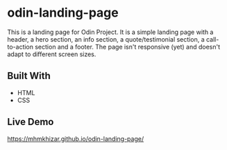 # odin-landing-page

This is a landing page for Odin Project. It is a simple landing page with a header, a hero section, an info section, a quote/testimonial section, a call-to-action section and a footer. The page isn't responsive (yet) and doesn't adapt to different screen sizes.

## Built With

- HTML
- CSS

## Live Demo

https://mhmkhizar.github.io/odin-landing-page/

